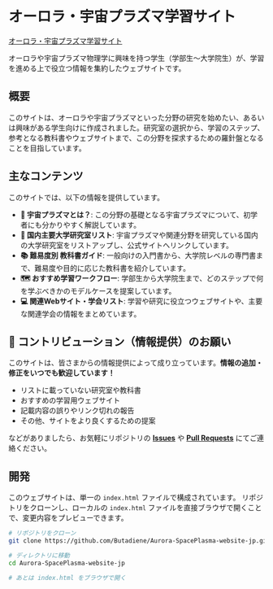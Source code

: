 # オーロラ・宇宙プラズマ学習サイト

[オーロラ・宇宙プラズマ学習サイト](https://butadiene.github.io/Aurora-SpacePlasma-website-jp/)

オーロラや宇宙プラズマ物理学に興味を持つ学生（学部生〜大学院生）が、学習を進める上で役立つ情報を集約したウェブサイトです。

## 概要

このサイトは、オーロラや宇宙プラズマといった分野の研究を始めたい、あるいは興味がある学生向けに作成されました。研究室の選択から、学習のステップ、参考となる教科書やウェブサイトまで、この分野を探求するための羅針盤となることを目指しています。


## 主なコンテンツ

このサイトでは、以下の情報を提供しています。

  - **🌌 宇宙プラズマとは？**: この分野の基礎となる宇宙プラズマについて、初学者にも分かりやすく解説しています。
  - **🏢 国内主要大学研究室リスト**: 宇宙プラズマや関連分野を研究している国内の大学研究室をリストアップし、公式サイトへリンクしています。
  - **📚 難易度別 教科書ガイド**: 一般向けの入門書から、大学院レベルの専門書まで、難易度や目的に応じた教科書を紹介しています。
  - **🗺️ おすすめ学習ワークフロー**: 学部生から大学院生まで、どのステップで何を学ぶべきかのモデルケースを提案しています。
  - **💻 関連Webサイト・学会リスト**: 学習や研究に役立つウェブサイトや、主要な関連学会の情報をまとめています。

## 🤝 コントリビューション（情報提供）のお願い

このサイトは、皆さまからの情報提供によって成り立っています。**情報の追加・修正をいつでも歓迎しています！**

  - リストに載っていない研究室や教科書
  - おすすめの学習用ウェブサイト
  - 記載内容の誤りやリンク切れの報告
  - その他、サイトをより良くするための提案

などがありましたら、お気軽にリポジトリの **[Issues](https://www.google.com/search?q=https://github.com/Butadiene/Aurora-SpacePlasma-website-jp/issues)** や **[Pull Requests](https://www.google.com/search?q=https://github.com/Butadiene/Aurora-SpacePlasma-website-jp/pulls)** にてご連絡ください。


## 開発

このウェブサイトは、単一の `index.html` ファイルで構成されています。
リポジトリをクローンし、ローカルの `index.html` ファイルを直接ブラウザで開くことで、変更内容をプレビューできます。

```bash
# リポジトリをクローン
git clone https://github.com/Butadiene/Aurora-SpacePlasma-website-jp.git

# ディレクトリに移動
cd Aurora-SpacePlasma-website-jp

# あとは index.html をブラウザで開く
```